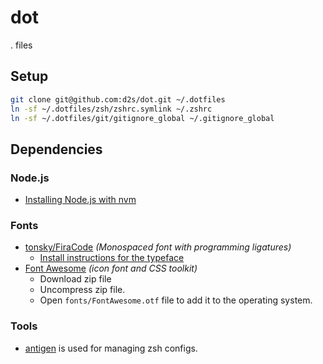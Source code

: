 # dot

. files

## Setup

```sh
git clone git@github.com:d2s/dot.git ~/.dotfiles
ln -sf ~/.dotfiles/zsh/zshrc.symlink ~/.zshrc
ln -sf ~/.dotfiles/git/gitignore_global ~/.gitignore_global
```

## Dependencies

### Node.js

- [Installing Node.js with nvm](https://gist.github.com/d2s/372b5943bce17b964a79)

### Fonts

- [tonsky/FiraCode](https://github.com/tonsky/FiraCode) _(Monospaced font with programming ligatures)_
  - [Install instructions for the typeface](https://github.com/tonsky/FiraCode/wiki)
- [Font Awesome](http://fontawesome.io/) _(icon font and CSS toolkit)_
  - Download zip file
  - Uncompress zip file.
  - Open `fonts/FontAwesome.otf` file to add it to the operating system.

### Tools

- [antigen][] is used for managing zsh configs.

[antigen]: https://github.com/zsh-users/antigen "A plugin manager for zsh."
